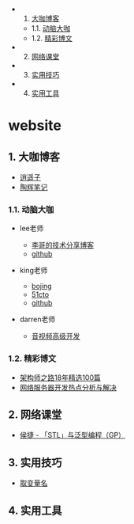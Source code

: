 <!-- vscode-markdown-toc -->
* 1. [大咖博客](#)
	* 1.1. [动脑大咖](#-1)
	* 1.2. [精彩博文](#-1)
* 2. [网络课堂](#-1)
* 3. [实用技巧](#-1)
* 4. [实用工具](#-1)

<!-- vscode-markdown-toc-config
	numbering=true
	autoSave=true
	/vscode-markdown-toc-config -->
<!-- /vscode-markdown-toc -->
# website

##  1. <a name=''></a>大咖博客
* [逍遥子](https://me.csdn.net/hjx_1000)
* [陶辉笔记](https://blog.csdn.net/russell_tao/article/details/82413977)

###  1.1. <a name='-1'></a>动脑大咖
* lee老师
	* [李哥的技术分享博客](http://47.106.79.26:9090)
	* [github](https://github.com/zhiyong0804/)

* king老师
	* [bojing](http://bojing.wang)
	* [51cto](http://blog.51cto.com/wangbojing/2090885)
	* [github](https://github.com/wangbojing)

* darren老师
	* [音视频高级开发](https://www.jianshu.com/u/d71cbb36d1f8)

###  1.2. <a name='-1'></a>精彩博文
* [架构师之路18年精选100篇](https://mp.weixin.qq.com/s/V1hGa6D9aGrP6PiCWEmc0w)  
* [网络服务器开发热点分析与解决](http://gad.qq.com/article/detail/10015)

##  2. <a name='-1'></a>网络课堂
* [侯捷 - 「STL」与泛型编程（GP）](https://www.bilibili.com/video/av25432066/)
            
##  3. <a name='-1'></a>实用技巧
* [取变量名](https://unbug.github.io/codelf)

##  4. <a name='-1'></a>实用工具

